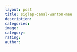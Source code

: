 ```yaml
---
layout: post
title: siglap-canal-wanton-mee
description:
categories:
image:
category:
rating:
author:
---
```


